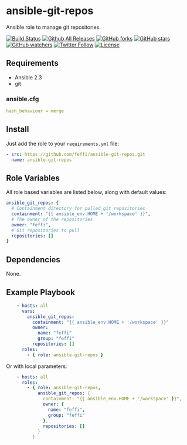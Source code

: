 # ansible-git-repos

Ansible role to manage git repositories.

[![Build Status](https://img.shields.io/travis/feffi/ansible-git-repos.svg)](https://travis-ci.org/feffi/ansible-git-repos) [![Github All Releases](https://img.shields.io/github/downloads/feffi/ansible-git-repos/total.svg)](https://github.com/feffi/ansible-git-repos) [![GitHub forks](https://img.shields.io/github/forks/feffi/ansible-git-repos.svg?style=social&label=Fork)](https://github.com/feffi/ansible-git-repos) [![GitHub stars](https://img.shields.io/github/stars/feffi/ansible-git-repos.svg?style=social&label=Star)](https://github.com/feffi/ansible-git-repos) [![GitHub watchers](https://img.shields.io/github/watchers/feffi/ansible-git-repos.svg?style=social&label=Watch)](https://github.com/feffi/ansible-git-repos) [![Twitter Follow](https://img.shields.io/twitter/follow/feffi1.svg?style=social&label=Follow)](https://twitter.com/feffi1) [![License](http://img.shields.io/:license-mit-blue.svg)](https://github.com/feffi/ansible-git-repos/blob/master/LICENSE)

## Requirements

- Ansible 2.3
- git

### ansible.cfg

```yaml
hash_behaviour = merge
```

## Install

Just add the role to your ``requirements.yml`` file:

```yaml
- src: https://github.com/feffi/ansible-git-repos.git
  name: ansible-git-repos
```

## Role Variables

All role based variables are listed below, along with default values:

```yaml
ansible_git_repos: {
  # Containment directory for pulled git repositories
  containment: "{{ ansible_env.HOME + '/workspace' }}",
  # The owner of the repositories
  owner: "feffi",
  # Git repositories to pull
  repositories: []
}
```

## Dependencies

None.

## Example Playbook

```yaml
    - hosts: all
      vars:
        ansible_git_repos:
          containment: "{{ ansible_env.HOME + '/workspace' }}"
          owner:
            name: "feffi"
            group: "feffi"
          repositories: []
      roles:
        - { role: ansible-git-repos }
```

Or with local parameters:

```yaml
    - hosts: all
      roles:
        - { role: ansible-git-repos,
            ansible_git_repos: {
              containment: "{{ ansible_env.HOME + '/workspace' }}",
              owner: {
                name: "feffi",
                group: "feffi"
              },
              repositories: []
            }
          }
```
